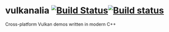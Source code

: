 # vulkanalia [![Build Status](https://travis-ci.org/ltowarek/vulkanalia.svg?branch=master)](https://travis-ci.org/ltowarek/vulkanalia)[![Build status](https://ci.appveyor.com/api/projects/status/u4v8keyni0v63w68?svg=true)](https://ci.appveyor.com/project/ltowarek/vulkanalia)
Cross-platform Vulkan demos written in modern C++
